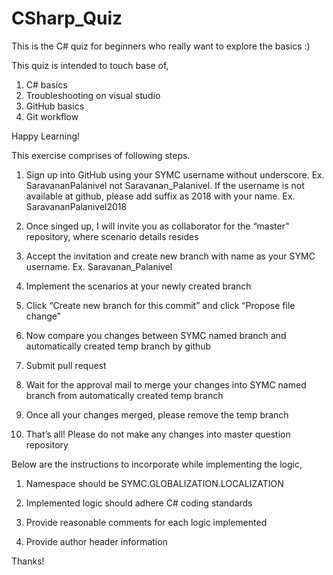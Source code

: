 # CSharp_Quiz

This is the C# quiz for beginners who really want to explore the basics :)

This quiz is intended to touch base of, 
  1. C# basics
  2. Troubleshooting on visual studio
  3. GitHub basics
  4. Git workflow

Happy Learning!

This exercise comprises of following steps. 

  1.	Sign up into GitHub using your SYMC username without underscore. Ex. SaravananPalanivel not Saravanan_Palanivel. If the username is not available at github, please add suffix as 2018 with your name. Ex. SaravananPalanivel2018

  2.	Once singed up, I will invite you as collaborator for the “master” repository, where scenario details resides 

  3.	Accept the invitation and create new branch with name as your SYMC username. Ex. Saravanan_Palanivel

  4.	Implement the scenarios at your newly created branch

  5.	Click “Create new branch for this commit” and click “Propose file change”

  6.	Now compare you changes between SYMC named branch and automatically created temp branch by github 

  7.	Submit pull request

  8.	Wait for the approval mail to merge your changes into SYMC named branch from automatically created temp branch

  9.	Once all your changes merged, please remove the temp branch

  10.	That’s all! Please do not make any changes into master question repository 


Below are the instructions to incorporate while implementing the logic,

  1. Namespace should be SYMC.GLOBALIZATION.LOCALIZATION
  
  2. Implemented logic should adhere C# coding standards
  
  3. Provide reasonable comments for each logic implemented
  
  4. Provide author header information


Thanks! 
